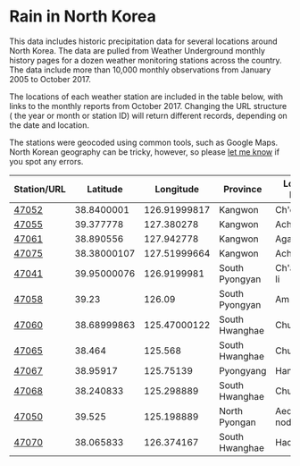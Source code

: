 # Rain in North Korea

This data includes historic precipitation data for several locations around North Korea. The data are pulled from Weather Underground monthly history pages for a dozen weather monitoring stations across the country. The data include more than 10,000 monthly observations from January 2005 to October 2017.

The locations of each weather station are included in the table below, with links to the monthly reports from October 2017. Changing the URL structure ( the year or month or station ID) will return different records, depending on the date and location.

The stations were geocoded using common tools, such as Google Maps. North Korean geography can be tricky, however, so please [let me know](mailto:mattstiles@gmail.com) if you spot any errors.

Station/URL | Latitude | Longitude | Province | Location Name | Agricultural Area
------------ | ------------- | ------------- | ------------- | ------------- | -------------
[47052](https://www.wunderground.com/history/wmo/47052/2017/10/01/MonthlyHistory.html) | 38.8400001 | 126.91999817 | Kangwon | Ch'ongyong | n
[47055](https://www.wunderground.com/history/wmo/47055/2017/10/01/MonthlyHistory.html) | 39.377778 | 127.380278 | Kangwon | Ach'igon-ni | n
[47061](https://www.wunderground.com/history/wmo/47061/2017/10/01/MonthlyHistory.html) | 38.890556 | 127.942778 | Kangwon | Agal-li | n
[47075](https://www.wunderground.com/history/wmo/47075/2017/10/01/MonthlyHistory.html) | 38.38000107 | 127.51999664 | Kangwon | Ach'im-ni | n
[47041](https://www.wunderground.com/history/wmo/47041/2017/10/01/MonthlyHistory.html) | 39.95000076 | 126.9199981 | South Pyongyan | Ch'anghyol-li | y
[47058](https://www.wunderground.com/history/wmo/47058/2017/10/01/MonthlyHistory.html) | 39.23 | 126.09 | South Pyongyan | Am-dong | y
[47060](https://www.wunderground.com/history/wmo/47060/2017/10/01/MonthlyHistory.html) | 38.68999863 | 125.47000122 | South Hwanghae | Chunggi-ri | y
[47065](https://www.wunderground.com/history/wmo/47065/2017/10/01/MonthlyHistory.html) | 38.464 | 125.568 | South Hwanghae | Chunggo | y
[47067](https://www.wunderground.com/history/wmo/47067/2017/10/01/MonthlyHistory.html) | 38.95917 | 125.75139 | Pyongyang | Han-ch'on | y
[47068](https://www.wunderground.com/history/wmo/47068/2017/10/01/MonthlyHistory.html) | 38.240833 | 125.298889 | South Hwanghae | Chunggisan | y
[47050](https://www.wunderground.com/history/wmo/47050/2017/10/01/MonthlyHistory.html) | 39.525 | 125.198889 | North Pyongan | Aedo-nodongjagu | y
[47070](https://www.wunderground.com/history/wmo/47070/2017/10/01/MonthlyHistory.html) | 38.065833 | 126.374167 | South Hwanghae | Hadongjin | y